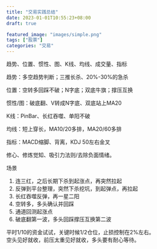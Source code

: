 ```yaml
---
title: "交易实践总结"
date: 2023-01-01T10:55:23+08:00
draft: true

featured_image: "images/simple.png"
tags: ["股票"]
categories: "交易"
---
```


趋势、位置、惯性、图、K线、均线、成交量、指标

趋势：多空趋势判断；三推长杀、20%-30%的急杀

位置：空转多回踩不破；N字底；双底牛旗；撑压互换

惯性/图：破底翻、V转成N字底、双底站上MA20

K线：PinBar、长红吞噬、单阳不破

均线：短上穿长，MA10/20多排，MA20/60多排

指标：MACD缩脚、背离，KDJ 50左右金叉


修心、修炼觉知、吸引力法则/去除负面情绪。


场景
1. 连三红，之后长期下杀到起涨点，再突然拉起
2. 反弹到平台整理，突然下杀挖坑，到起弹点，再拉起
3. 长红吞噬反弹，再一星二阳
4. 空转多，多头确认并回踩
5. 通道回测起涨点
6. 破底翻第一波，多头回踩撑压互换第二波

平时1/10的资金试试，关键时候1/2仓位，止损控制在2%左右。  
空头见好就收，前压太重见好就收，多头要有耐心等待。


